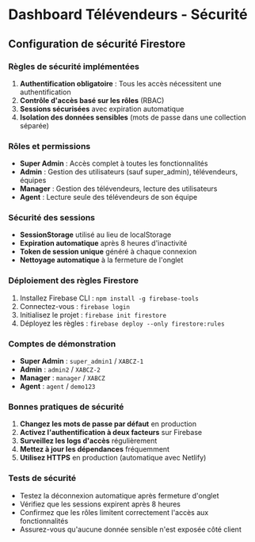 # Dashboard Télévendeurs - Sécurité

## Configuration de sécurité Firestore

### Règles de sécurité implémentées

1. **Authentification obligatoire** : Tous les accès nécessitent une authentification
2. **Contrôle d'accès basé sur les rôles** (RBAC)
3. **Sessions sécurisées** avec expiration automatique
4. **Isolation des données sensibles** (mots de passe dans une collection séparée)

### Rôles et permissions

- **Super Admin** : Accès complet à toutes les fonctionnalités
- **Admin** : Gestion des utilisateurs (sauf super_admin), télévendeurs, équipes
- **Manager** : Gestion des télévendeurs, lecture des utilisateurs
- **Agent** : Lecture seule des télévendeurs de son équipe

### Sécurité des sessions

- **SessionStorage** utilisé au lieu de localStorage
- **Expiration automatique** après 8 heures d'inactivité
- **Token de session unique** généré à chaque connexion
- **Nettoyage automatique** à la fermeture de l'onglet

### Déploiement des règles Firestore

1. Installez Firebase CLI : `npm install -g firebase-tools`
2. Connectez-vous : `firebase login`
3. Initialisez le projet : `firebase init firestore`
4. Déployez les règles : `firebase deploy --only firestore:rules`

### Comptes de démonstration

- **Super Admin** : `super_admin1` / `XABCZ-1`
- **Admin** : `admin2` / `XABCZ-2`
- **Manager** : `manager` / `XABCZ`
- **Agent** : `agent` / `demo123`

### Bonnes pratiques de sécurité

1. **Changez les mots de passe par défaut** en production
2. **Activez l'authentification à deux facteurs** sur Firebase
3. **Surveillez les logs d'accès** régulièrement
4. **Mettez à jour les dépendances** fréquemment
5. **Utilisez HTTPS** en production (automatique avec Netlify)

### Tests de sécurité

- Testez la déconnexion automatique après fermeture d'onglet
- Vérifiez que les sessions expirent après 8 heures
- Confirmez que les rôles limitent correctement l'accès aux fonctionnalités
- Assurez-vous qu'aucune donnée sensible n'est exposée côté client